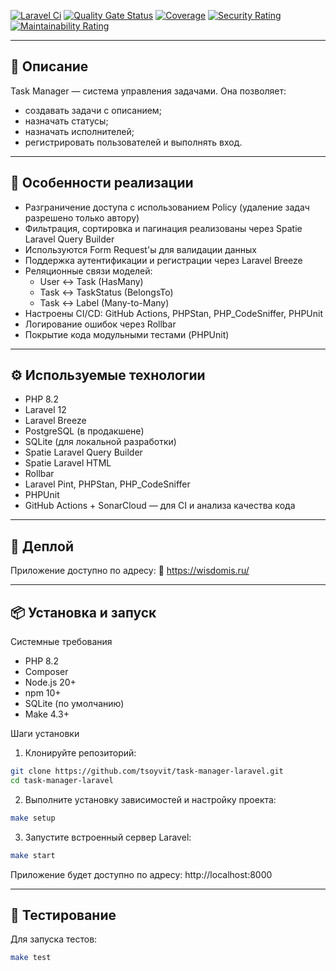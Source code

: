 [![Laravel Ci](https://github.com/tsoyvit/php-project-57/actions/workflows/laravel-ci.yml/badge.svg)](https://github.com/tsoyvit/php-project-57/actions/workflows/laravel-ci.yml)
[![Quality Gate Status](https://sonarcloud.io/api/project_badges/measure?project=tsoyvit_php-project-57&metric=alert_status)](https://sonarcloud.io/summary/new_code?id=tsoyvit_php-project-57)
[![Coverage](https://sonarcloud.io/api/project_badges/measure?project=tsoyvit_php-project-57&metric=coverage)](https://sonarcloud.io/summary/new_code?id=tsoyvit_php-project-57)
[![Security Rating](https://sonarcloud.io/api/project_badges/measure?project=tsoyvit_php-project-57&metric=security_rating)](https://sonarcloud.io/summary/new_code?id=tsoyvit_php-project-57)
[![Maintainability Rating](https://sonarcloud.io/api/project_badges/measure?project=tsoyvit_php-project-57&metric=sqale_rating)](https://sonarcloud.io/summary/new_code?id=tsoyvit_php-project-57)



---
## 📌 Описание

Task Manager — система управления задачами. Она позволяет:
  - создавать задачи с описанием;
  - назначать статусы;
  - назначать исполнителей;
  - регистрировать пользователей и выполнять вход.

---
## 🧩 Особенности реализации
- Разграничение доступа с использованием Policy (удаление задач разрешено только автору)
- Фильтрация, сортировка и пагинация реализованы через Spatie Laravel Query Builder
- Используются Form Request'ы для валидации данных
- Поддержка аутентификации и регистрации через Laravel Breeze
- Реляционные связи моделей:
    - User ↔ Task (HasMany)
    - Task ↔ TaskStatus (BelongsTo)
    - Task ↔ Label (Many-to-Many)
- Настроены CI/CD: GitHub Actions, PHPStan, PHP_CodeSniffer, PHPUnit
- Логирование ошибок через Rollbar
- Покрытие кода модульными тестами (PHPUnit)

---
## ⚙️ Используемые технологии
  - PHP 8.2
  - Laravel 12
  - Laravel Breeze
  - PostgreSQL (в продакшене)
  - SQLite (для локальной разработки)
  - Spatie Laravel Query Builder
  - Spatie Laravel HTML
  - Rollbar
  - Laravel Pint, PHPStan, PHP_CodeSniffer
  - PHPUnit
  - GitHub Actions + SonarCloud — для CI и анализа качества кода

---
## 🚀 Деплой

Приложение доступно по адресу:
🔗 https://wisdomis.ru/

---
## 📦 Установка и запуск

Системные требования
  - PHP 8.2
  - Composer
  - Node.js 20+
  - npm 10+
  - SQLite (по умолчанию)
  - Make 4.3+

Шаги установки
1. Клонируйте репозиторий:
```bash
git clone https://github.com/tsoyvit/task-manager-laravel.git
cd task-manager-laravel
```
2. Выполните установку зависимостей и настройку проекта:
```bash
make setup
```
3. Запустите встроенный сервер Laravel:
```bash
make start
```
Приложение будет доступно по адресу:
http://localhost:8000

---
## 🧪 Тестирование
Для запуска тестов:

```bash
make test
```
